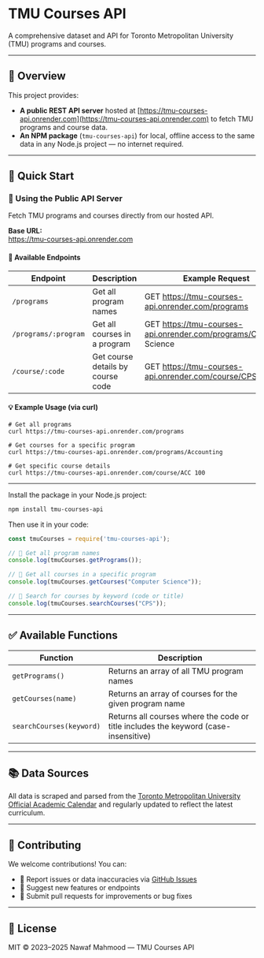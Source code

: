 # TMU Courses API

A comprehensive dataset and API for Toronto Metropolitan University (TMU) programs and courses.

---

## 🧭 Overview

This project provides:

- **A public REST API server** hosted at [https://tmu-courses-api.onrender.com](https://tmu-courses-api.onrender.com) to fetch TMU programs and course data.  
- **An NPM package** (`tmu-courses-api`) for local, offline access to the same data in any Node.js project — no internet required.

---

## 🚀 Quick Start

### 📡 Using the Public API Server

Fetch TMU programs and courses directly from our hosted API.

**Base URL:**  
https://tmu-courses-api.onrender.com

#### 🔗 Available Endpoints

| Endpoint                | Description                        | Example Request                                                                 |
|------------------------|------------------------------------|---------------------------------------------------------------------------------|
| `/programs`            | Get all program names              | GET https://tmu-courses-api.onrender.com/programs                               |
| `/programs/:program`   | Get all courses in a program       | GET https://tmu-courses-api.onrender.com/programs/Computer Science              |
| `/course/:code`        | Get course details by course code  | GET https://tmu-courses-api.onrender.com/course/CPS 109                         |

#### 💡 Example Usage (via curl)

    # Get all programs
    curl https://tmu-courses-api.onrender.com/programs

    # Get courses for a specific program
    curl https://tmu-courses-api.onrender.com/programs/Accounting

    # Get specific course details
    curl https://tmu-courses-api.onrender.com/course/ACC 100

---
Install the package in your Node.js project:

```bash
npm install tmu-courses-api
```

Then use it in your code:

```js
const tmuCourses = require('tmu-courses-api');

// 🔹 Get all program names
console.log(tmuCourses.getPrograms());

// 🔹 Get all courses in a specific program
console.log(tmuCourses.getCourses("Computer Science"));

// 🔹 Search for courses by keyword (code or title)
console.log(tmuCourses.searchCourses("CPS"));
```

---

## ✅ Available Functions

| Function                  | Description                                                                 |
|--------------------------|-----------------------------------------------------------------------------|
| `getPrograms()`          | Returns an array of all TMU program names                                   |
| `getCourses(name)`       | Returns an array of courses for the given program name                      |
| `searchCourses(keyword)` | Returns all courses where the code or title includes the keyword (case-insensitive) |

---

## 📚 Data Sources

All data is scraped and parsed from the [Toronto Metropolitan University Official Academic Calendar](https://www.torontomu.ca/calendar/) and regularly updated to reflect the latest curriculum.

---

## 🤝 Contributing

We welcome contributions! You can:

- 🐛 Report issues or data inaccuracies via [GitHub Issues](../../issues)
- 🌟 Suggest new features or endpoints
- 🔧 Submit pull requests for improvements or bug fixes

---

## 📄 License

MIT © 2023–2025 Nawaf Mahmood — TMU Courses API
